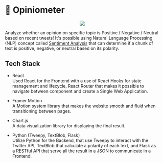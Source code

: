 # 🌟 Opiniometer 
<p align="center">
  <img src="https://i.imgur.com/K4ryW0d.png" >
</p>  

Analyze whether an opinion on specific topic is Positive / Negative / Neutral based on recent tweets! It's possible using Natural Language Processing (NLP) concept called [Sentiment Analysis](https://en.wikipedia.org/wiki/Sentiment_analysis) that can determine if a chunk of text is positive, negative, or neutral based on its polarity.
## Tech Stack
 - React    
Used React for the Frontend with a use of React Hooks for state management and lifecycle, React Router that makes it possible to navigate between component and create a Single Web Application.

- Framer Motion    
A Motion system library that makes the website smooth and fluid when transitioning between pages.

- Chart.js    
A data visualization library for displaying the final result.

- Python (Tweepy, TextBlob, Flask)    
Utilize Python for the Backend, that use Tweepy to interact with the Twitter API, TextBlob that calculate a polarity of each text, and Flask as a RESTful API that serve all the result in a JSON to communicate in a Frontend.
